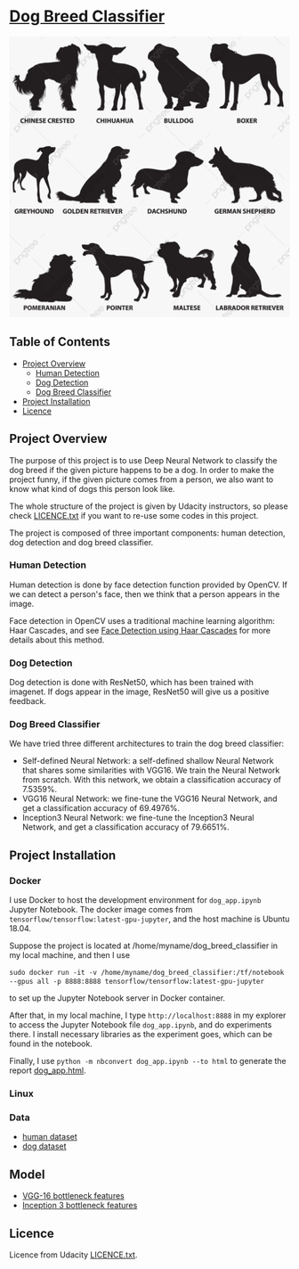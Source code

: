 # [Dog Breed Classifier](https://github.com/ifeelfree/dog_breed_classifier) 
![](dog_breed.jpg)

## Table of Contents
  * [Project Overview](#project-overview)
    + [Human Detection](#human-detection)
    + [Dog Detection](#dog-detection)
    + [Dog Breed Classifier](#dog-breed-classifier)
  * [Project Installation](#project-installation)
  * [Licence](#licence)



## Project Overview

The purpose of this project is to use Deep Neural Network to classify the dog breed if the given picture happens to be a dog. In order to make the project funny, if the given picture comes from a person, we also want to know what kind of dogs this person look like. 

The whole structure of the project is given by Udacity instructors, so please check [LICENCE.txt](LICENCE.txt) if you want to re-use some codes in this project. 

The project is composed of three important components: human detection, dog detection and dog breed classifier. 

### Human Detection 

Human detection is done by face detection function provided by OpenCV. If we can detect a person's face, then we think that a person appears in the image.  

Face detection in OpenCV uses a traditional machine learning algorithm: Haar Cascades, and see [Face Detection using Haar Cascades](https://opencv-python-tutroals.readthedocs.io/en/latest/py_tutorials/py_objdetect/py_face_detection/py_face_detection.html) for more details about this method.  


### Dog Detection 

Dog detection is done with ResNet50, which has been trained with imagenet. If dogs appear in the image, ResNet50 will give us a positive feedback. 


### Dog Breed Classifier 

We have tried three different architectures to train the dog breed classifier:
- Self-defined Neural Network: a self-defined shallow Neural Network that shares some similarities with VGG16. We train the Neural Network from scratch. With this network, we obtain a classification accuracy of 7.5359%. 
- VGG16 Neural Network: we fine-tune the VGG16 Neural Network, and get a classification accuracy of 69.4976%. 
- Inception3 Neural Network: we fine-tune the Inception3 Neural Network, and get a classification accuracy of 79.6651%. 
 
## Project Installation 

### Docker
 
I use Docker to host the development environment for `dog_app.ipynb` Jupyter Notebook. The docker image comes from `tensorflow/tensorflow:latest-gpu-jupyter`, and the host machine is Ubuntu 18.04. 

Suppose the project is located at /home/myname/dog_breed_classifier in my local machine, and then I use 

```
sudo docker run -it -v /home/myname/dog_breed_classifier:/tf/notebook --gpus all -p 8888:8888 tensorflow/tensorflow:latest-gpu-jupyter
```

to set up the Jupyter Notebook server in Docker container. 

After that, in my local machine, I type `http://localhost:8888` in my explorer to access the Jupyter Notebook file `dog_app.ipynb`, and do experiments there. I install necessary libraries as the experiment goes, which can be found in the notebook. 

Finally, I use `python -m nbconvert dog_app.ipynb --to html` to generate the report [dog_app.html](dog_app.html). 

### Linux


### Data 
- [human dataset](https://s3-us-west-1.amazonaws.com/udacity-aind/dog-project/lfw.zip)
- [dog dataset](https://s3-us-west-1.amazonaws.com/udacity-aind/dog-project/dogImages.zip)

## Model
- [VGG-16 bottleneck features](https://s3-us-west-1.amazonaws.com/udacity-aind/dog-project/DogVGG16Data.npz)
- [Inception 3 bottleneck features](https://s3-us-west-1.amazonaws.com/udacity-aind/dog-project/DogVGG16Data.npz)



## Licence

Licence from Udacity [LICENCE.txt](LICENCE.txt). 